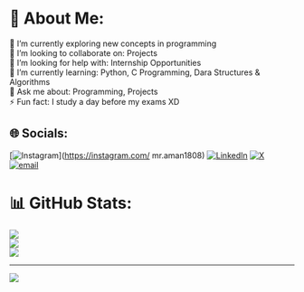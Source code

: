 # 💫 About Me:
🔭 I’m currently exploring new concepts in programming<br>👯 I’m looking to collaborate on: Projects<br>🤝 I’m looking for help with: Internship Opportunities<br>🌱 I’m currently learning: Python, C Programming, Dara Structures & Algorithms<br>💬 Ask me about: Programming, Projects<br>⚡ Fun fact: I study a day before my exams XD


## 🌐 Socials:
[![Instagram](https://img.shields.io/badge/Instagram-%23E4405F.svg?logo=Instagram&logoColor=white)](https://instagram.com/ mr.aman1808) [![LinkedIn](https://img.shields.io/badge/LinkedIn-%230077B5.svg?logo=linkedin&logoColor=white)](https://linkedin.com/in/amangupta1808) [![X](https://img.shields.io/badge/X-black.svg?logo=X&logoColor=white)](https://x.com/mr_aman1808) [![email](https://img.shields.io/badge/Email-D14836?logo=gmail&logoColor=white)](mailto:Amgupta113114@gmail.com) 
# 📊 GitHub Stats:
![](https://github-readme-stats.vercel.app/api?username=amangupta-1808&theme=gruvbox&hide_border=false&include_all_commits=false&count_private=false)<br/>
![](https://nirzak-streak-stats.vercel.app/?user=amangupta-1808&theme=gruvbox&hide_border=false)<br/>
![](https://github-readme-stats.vercel.app/api/top-langs/?username=amangupta-1808&theme=gruvbox&hide_border=false&include_all_commits=false&count_private=false&layout=compact)

---
[![](https://visitcount.itsvg.in/api?id=amangupta-1808&icon=0&color=0)](https://visitcount.itsvg.in)

<!-- Proudly created with GPRM ( https://gprm.itsvg.in ) -->
